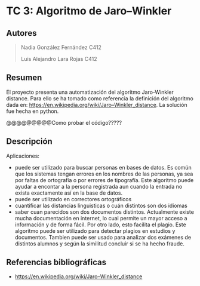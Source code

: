 # TC 3: Algoritmo de Jaro–Winkler 

## Autores
> Nadia González Fernández C412
>
> Luis Alejandro Lara Rojas C412

## Resumen
El proyecto presenta una automatización del algoritmo Jaro-Winkler distance. Para ello se ha tomado como referencia 
la definición del algoritmo dada en: https://en.wikipedia.org/wiki/Jaro–Winkler_distance. La solución fue hecha en python.

@@@@@@@@@Como probar el código?????

## Descripción
Aplicaciones:
- puede ser utilizado para buscar personas en bases de datos. Es común que los sistemas tengan errores
en los nombres de las personas, ya sea por faltas de ortografía o por errores de tipografía. Este algoritmo
puede ayudar a encontar a la persona registrada aun cuando la entrada no exista exactamente así en la base 
de datos.
- puede ser utilizado en correctores ortográficos
- cuantificar las distancias linguisticas o cuán distintos son dos idiomas
- saber cuan parecidos son dos documentos distintos. Actualmente existe 
mucha documentación en internet, lo cual permite un mayor acceso a información y de forma fácil. Por otro lado, esto
facilita el plagio. Este algoritmo puede ser utilizado para detectar plagios en estudios y documentos. Tambien puede ser usado para analizar dos exámenes de distintos alumnos 
y según la similitud concluir si se ha hecho fraude.

## Referencias bibliográficas

- https://en.wikipedia.org/wiki/Jaro–Winkler_distance